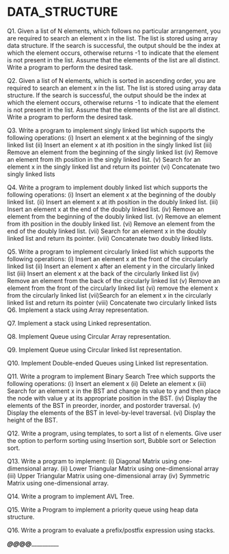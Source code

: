 # DATA_STRUCTURE

Q1. Given a list of N elements, which follows no particular arrangement, you are required to search an element x in the list. The list is stored     using array data structure. If the search is successful, the output should be the index at which the element occurs, otherwise returns -1 to     indicate that the element is not present in the list. Assume that the elements of the list are all distinct. Write a program to perform the     desired task.

Q2. Given a list of N elements, which is sorted in ascending order, you are required to search an element x in the list. The list is stored         using array data structure. If the search is successful, the output should be the index at which the element occurs, otherwise returns -1 to     indicate that the element is not present in the list. Assume that the elements of the list are all distinct. Write a program to perform the     desired task.

Q3. Write a program to implement singly linked list which supports the following operations: 
    (i) Insert an element x at the beginning of the singly linked list
    (ii) Insert an element x at ith position in the singly linked list
    (iii) Remove an element from the beginning of the singly linked list
    (iv) Remove an element from ith position in the singly linked list.
    (v) Search for an element x in the singly linked list and return its pointer 
    (vi) Concatenate two singly linked lists
    
Q4. Write a program to implement doubly linked list which supports the following operations: 
    (i) Insert an element x at the beginning of the  doubly linked list.
    (ii) Insert an element x at ith position in the doubly linked list.
    (iii) Insert an element x at the end of the doubly linked list.
    (iv) Remove an element from the beginning of the doubly linked list. 
    (v) Remove an element from ith position in the doubly linked list.
    (vi) Remove an element from the end of the doubly linked list.
    (vii) Search for an element x in the doubly linked list and return its pointer. 
    (viii) Concatenate two doubly linked lists.
    
Q5. Write a program to implement circularly linked list which supports the following operations: 
    (i) Insert an element x at the front of the circularly linked list
    (ii) Insert an element x after an element y in the circularly linked list
    (iii) Insert an element x at the back of the circularly linked list
    (iv) Remove an element from the back of the circularly linked list
    (v) Remove an element from the front of the circularly linked list
    (vi) remove the element x from the circularly linked list
    (vii)Search for an element x in the circularly linked list and return its pointer 
    (viii) Concatenate two circularly linked lists
Q6. Implement a stack using Array representation.

Q7. Implement a stack using Linked representation. 

Q8. Implement Queue using Circular Array representation.

Q9. Implement Queue using Circular linked list representation.

Q10. Implement Double-ended Queues using Linked list representation.

Q11. Write a program to implement Binary Search Tree which supports the following operations:
     (i)   Insert an element x
     (ii)  Delete an element x
     (iii) Search for an element x in the BST and change its value to y and then place the node with value y at its appropriate position in the            BST.
     (iv)  Display the elements of the BST in preorder, inorder, and postorder traversal.
     (v)   Display the elements of the BST in level-by-level traversal.
     (vi)  Display the height of the BST.
     
Q12. Write a program, using templates, to sort a list of n elements. Give user the option to perform sorting using Insertion sort, Bubble sort        or Selection sort.

Q13. Write a program to implement:
     (i) Diagonal Matrix using one-dimensional array.
     (ii) Lower Triangular Matrix using one-dimensional array
     (iii) Upper Triangular Matrix using one-dimensional array
     (iv) Symmetric Matrix using one-dimensional array.
     
Q14. Write a program to implement AVL Tree.

Q15. Write a Program to implement a priority queue using heap data structure. 

Q16. Write a program to evaluate a prefix/postfix expression using stacks.


___________________________________________________@@___@@__________________________________________________________
